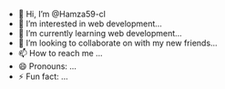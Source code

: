 - 👋 Hi, I’m @Hamza59-cl
- 👀 I’m interested in web development...
- 🌱 I’m currently learning web development...
- 💞️ I’m looking to collaborate on with my new friends...
- 📫 How to reach me ...
- 😄 Pronouns: ...
- ⚡ Fun fact: ...

<!---
Hamza59-cl/Hamza59-cl is a ✨ special ✨ repository because its `README.md` (this file) appears on your GitHub profile.
You can click the Preview link to take a look at your changes.
--->
